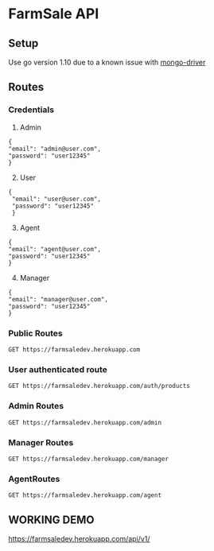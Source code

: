 # FarmSale API

## Setup
Use go version 1.10 due to a known issue with [mongo-driver](https://github.com/golang/go/issues/37362)

## Routes

### Credentials
1. Admin
 ```
 {
 "email": "admin@user.com",
 "password": "user12345"
 }
 ```
 2. User
 ```
 {
  "email": "user@user.com",
  "password": "user12345"
  }
 ```
 3. Agent
 ```
 {
 "email": "agent@user.com",
 "password": "user12345"
 }
 ```
 
 4. Manager
 ```
 {
 "email": "manager@user.com",
 "password": "user12345"
 }
 ```
 
 ### Public Routes
`GET https://farmsaledev.herokuapp.com`

### User authenticated route
`GET https://farmsaledev.herokuapp.com/auth/products`

### Admin Routes
`GET https://farmsaledev.herokuapp.com/admin`

### Manager Routes
`GET https://farmsaledev.herokuapp.com/manager`

### AgentRoutes
`GET https://farmsaledev.herokuapp.com/agent`

## WORKING DEMO

https://farmsaledev.herokuapp.com/api/v1/
